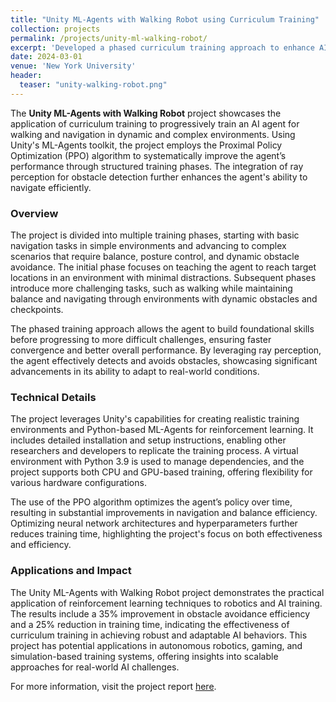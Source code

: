 ```yaml
---
title: "Unity ML-Agents with Walking Robot using Curriculum Training"
collection: projects
permalink: /projects/unity-ml-walking-robot/
excerpt: 'Developed a phased curriculum training approach to enhance AI walking and navigation in complex environments using Unity ML-Agents.'
date: 2024-03-01
venue: 'New York University'
header:
  teaser: "unity-walking-robot.png"
---
```


The **Unity ML-Agents with Walking Robot** project showcases the application of curriculum training to progressively train an AI agent for walking and navigation in dynamic and complex environments. Using Unity's ML-Agents toolkit, the project employs the Proximal Policy Optimization (PPO) algorithm to systematically improve the agent’s performance through structured training phases. The integration of ray perception for obstacle detection further enhances the agent's ability to navigate efficiently.

### Overview
The project is divided into multiple training phases, starting with basic navigation tasks in simple environments and advancing to complex scenarios that require balance, posture control, and dynamic obstacle avoidance. The initial phase focuses on teaching the agent to reach target locations in an environment with minimal distractions. Subsequent phases introduce more challenging tasks, such as walking while maintaining balance and navigating through environments with dynamic obstacles and checkpoints.

The phased training approach allows the agent to build foundational skills before progressing to more difficult challenges, ensuring faster convergence and better overall performance. By leveraging ray perception, the agent effectively detects and avoids obstacles, showcasing significant advancements in its ability to adapt to real-world conditions.

### Technical Details
The project leverages Unity's capabilities for creating realistic training environments and Python-based ML-Agents for reinforcement learning. It includes detailed installation and setup instructions, enabling other researchers and developers to replicate the training process. A virtual environment with Python 3.9 is used to manage dependencies, and the project supports both CPU and GPU-based training, offering flexibility for various hardware configurations. 

The use of the PPO algorithm optimizes the agent’s policy over time, resulting in substantial improvements in navigation and balance efficiency. Optimizing neural network architectures and hyperparameters further reduces training time, highlighting the project's focus on both effectiveness and efficiency.

### Applications and Impact
The Unity ML-Agents with Walking Robot project demonstrates the practical application of reinforcement learning techniques to robotics and AI training. The results include a 35% improvement in obstacle avoidance efficiency and a 25% reduction in training time, indicating the effectiveness of curriculum training in achieving robust and adaptable AI behaviors. This project has potential applications in autonomous robotics, gaming, and simulation-based training systems, offering insights into scalable approaches for real-world AI challenges.

For more information, visit the project report [here](https://spectraorder.github.io/files/Machine_Learning_and_Natural_Language_Processing_based_Sentimental_Analysis_with_respect_to_Transformative_Music.pdf).
